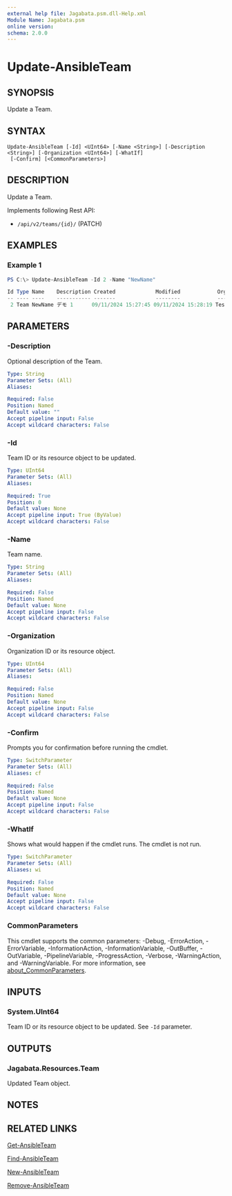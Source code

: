 ```yaml
---
external help file: Jagabata.psm.dll-Help.xml
Module Name: Jagabata.psm
online version:
schema: 2.0.0
---
```


# Update-AnsibleTeam

## SYNOPSIS
Update a Team.

## SYNTAX

```
Update-AnsibleTeam [-Id] <UInt64> [-Name <String>] [-Description <String>] [-Organization <UInt64>] [-WhatIf]
 [-Confirm] [<CommonParameters>]
```

## DESCRIPTION
Update a Team. 

Implements following Rest API:  
- `/api/v2/teams/{id}/` (PATCH)

## EXAMPLES

### Example 1
```powershell
PS C:\> Update-AnsibleTeam -Id 2 -Name "NewName"

Id Type Name    Description Created             Modified            OrganizationName
-- ---- ----    ----------- -------             --------            ----------------
 2 Team NewName デモ 1      09/11/2024 15:27:45 09/11/2024 15:28:19 TestOrg
```

## PARAMETERS

### -Description
Optional description of the Team.

```yaml
Type: String
Parameter Sets: (All)
Aliases:

Required: False
Position: Named
Default value: ""
Accept pipeline input: False
Accept wildcard characters: False
```

### -Id
Team ID or its resource object to be updated.

```yaml
Type: UInt64
Parameter Sets: (All)
Aliases:

Required: True
Position: 0
Default value: None
Accept pipeline input: True (ByValue)
Accept wildcard characters: False
```

### -Name
Team name.

```yaml
Type: String
Parameter Sets: (All)
Aliases:

Required: False
Position: Named
Default value: None
Accept pipeline input: False
Accept wildcard characters: False
```

### -Organization
Organization ID or its resource object.

```yaml
Type: UInt64
Parameter Sets: (All)
Aliases:

Required: False
Position: Named
Default value: None
Accept pipeline input: False
Accept wildcard characters: False
```

### -Confirm
Prompts you for confirmation before running the cmdlet.

```yaml
Type: SwitchParameter
Parameter Sets: (All)
Aliases: cf

Required: False
Position: Named
Default value: None
Accept pipeline input: False
Accept wildcard characters: False
```

### -WhatIf
Shows what would happen if the cmdlet runs.
The cmdlet is not run.

```yaml
Type: SwitchParameter
Parameter Sets: (All)
Aliases: wi

Required: False
Position: Named
Default value: None
Accept pipeline input: False
Accept wildcard characters: False
```

### CommonParameters
This cmdlet supports the common parameters: -Debug, -ErrorAction, -ErrorVariable, -InformationAction, -InformationVariable, -OutBuffer, -OutVariable, -PipelineVariable, -ProgressAction, -Verbose, -WarningAction, and -WarningVariable. For more information, see [about_CommonParameters](http://go.microsoft.com/fwlink/?LinkID=113216).

## INPUTS

### System.UInt64
Team ID or its resource object to be updated.
See `-Id` parameter.

## OUTPUTS

### Jagabata.Resources.Team
Updated Team object.

## NOTES

## RELATED LINKS

[Get-AnsibleTeam](Get-AnsibleTeam.md)

[Find-AnsibleTeam](Find-AnsibleTeam.md)

[New-AnsibleTeam](New-AnsibleTeam.md)

[Remove-AnsibleTeam](Remove-AnsibleTeam.md)
